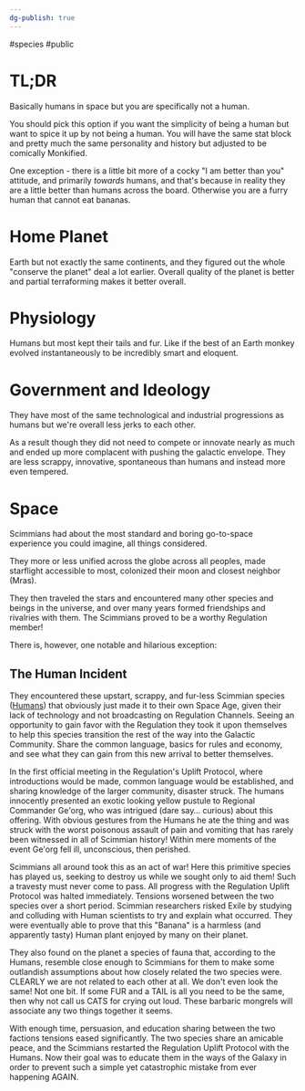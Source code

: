 ```yaml
---
dg-publish: true
---
```

#species #public 
# TL;DR
Basically humans in space but you are specifically not a human.

You should pick this option if you want the simplicity of being a human but want to spice it up by not being a human. You will have the same stat block and pretty much the same personality and history but adjusted to be comically Monkified.

One exception - there is a little bit more of a cocky "I am better than you" attitude, and primarily _towards_ humans, and that's because in reality they are a little better than humans across the board. Otherwise you are a furry human that cannot eat bananas.

# Home Planet

Earth but not exactly the same continents, and they figured out the whole "conserve the planet" deal a lot earlier. Overall quality of the planet is better and partial terraforming makes it better overall.

# Physiology

Humans but most kept their tails and fur. Like if the best of an Earth monkey evolved instantaneously to be incredibly smart and eloquent.

# Government and Ideology

They have most of the same technological and industrial progressions as humans but we're overall less jerks to each other.

As a result though they did not need to compete or innovate nearly as much and ended up more complacent with pushing the galactic envelope. They are less scrappy, innovative, spontaneous than humans and instead more even tempered.

# Space

Scimmians had about the most standard and boring go-to-space experience you could imagine, all things considered.

They more or less unified across the globe across all peoples, made starflight accessible to most, colonized their moon and closest neighbor (Mras).

They then traveled the stars and encountered many other species and beings in the universe, and over many years formed friendships and rivalries with them. The Scimmians proved to be a worthy Regulation member!

There is, however, one notable and hilarious exception: 

## The Human Incident

They encountered these upstart, scrappy, and fur-less Scimmian species ([Humans](Humans)) that obviously just made it to their own Space Age, given their lack of technology and not broadcasting on Regulation Channels. Seeing an opportunity to gain favor with the Regulation they took it upon themselves to help this species transition the rest of the way into the Galactic Community. Share the common language, basics for rules and economy, and see what they can gain from this new arrival to better themselves.

In the first official meeting in the Regulation's Uplift Protocol, where introductions would be made, common language would be established, and sharing knowledge of the larger community, disaster struck. The humans innocently presented an exotic looking yellow pustule to Regional Commander Ge'org, who was intrigued (dare say… curious) about this offering. With obvious gestures from the Humans he ate the thing and was struck with the worst poisonous assault of pain and vomiting that has rarely been witnessed in all of Scimmian history! Within mere moments of the event Ge'org fell ill, unconscious, then perished. 

Scimmians all around took this as an act of war! Here this primitive species has played us, seeking to destroy us while we sought only to aid them! Such a travesty must never come to pass. All progress with the Regulation Uplift Protocol was halted immediately. Tensions worsened between the two species over a short period. Scimmian researchers risked Exile by studying and colluding with Human scientists to try and explain what occurred. They were eventually able to prove that this "Banana" is a harmless (and apparently tasty) Human plant enjoyed by many on their planet. 

They also found on the planet a species of fauna that, according to the Humans, resemble close enough to Scimmians for them to make some outlandish assumptions about how closely related the two species were. CLEARLY we are not related to each other at all. We don't even look the same! Not one bit. If some FUR and a TAIL is all you need to be the same, then why not call us CATS for crying out loud. These barbaric mongrels will associate any two things together it seems. 

With enough time, persuasion, and education sharing between the two factions tensions eased significantly. The two species share an amicable peace, and the Scimmians restarted the Regulation Uplift Protocol with the Humans. Now their goal was to educate them in the ways of the Galaxy in order to prevent such a simple yet catastrophic mistake from ever happening AGAIN.